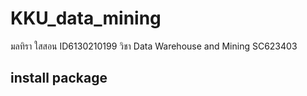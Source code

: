 # KKU_data_mining
มลทิรา ใสสอน ID6130210199 วิชา Data Warehouse and Mining SC623403

## install package
